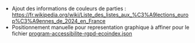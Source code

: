 - Ajout des informations de couleurs de parties : https://fr.wikipedia.org/wiki/Liste_des_listes_aux_%C3%A9lections_europ%C3%A9ennes_de_2024_en_France
- Positionnement manuelle pour representation graphique à affiner pour le fichier [program-accessibilite-rgpd-ecoindex.json](program-accessibilite-rgpd-ecoindex.json)